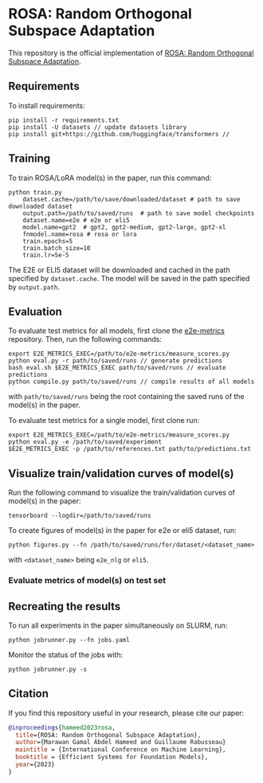 # ROSA: Random Orthogonal Subspace Adaptation
This repository is the official implementation of [ROSA: Random Orthogonal Subspace Adaptation](https://openreview.net/forum?id=4P9vOFpb63). 

## Requirements

To install requirements:

```setup
pip install -r requirements.txt
pip install -U datasets // update datasets library
pip install git+https://github.com/huggingface/transformers //
```

## Training

To train ROSA/LoRA model(s) in the paper, run this command:

```commandline
python train.py 
    dataset.cache=/path/to/save/downloaded/dataset # path to save downloaded dataset
    output.path=/path/to/saved/runs  # path to save model checkpoints
    dataset.name=e2e # e2e or eli5
    model.name=gpt2  # gpt2, gpt2-medium, gpt2-large, gpt2-xl
    fnmodel.name=rosa # rosa or lora
    train.epochs=5 
    train.batch_size=10 
    train.lr=5e-5
```

The E2E or ELI5 dataset will be downloaded and cached in the path specified 
by `dataset.cache`. The model will be saved in the path specified by `output.path`.

## Evaluation

To evaluate test metrics for all models, first clone the 
[e2e-metrics](https://github.com/tuetschek/e2e-metrics/tree/master) repository. 
Then, run the following commands:

```commandline
export E2E_METRICS_EXEC=/path/to/e2e-metrics/measure_scores.py
python eval.py -r path/to/saved/runs // generate predictions 
bash eval.sh $E2E_METRICS_EXEC path/to/saved/runs // evaluate predictions
python compile.py path/to/saved/runs // compile results of all models
```

with `path/to/saved/runs` being the root containing the saved runs of the model(s) in the paper.


To evaluate test metrics for a single model, first clone run:

```commandline
export E2E_METRICS_EXEC=/path/to/e2e-metrics/measure_scores.py
python eval.py -e /path/to/saved/experiment
$E2E_METRICS_EXEC -p /path/to/references.txt path/to/predictions.txt
```

[//]: # (export E2E_METRICS_EXEC=/home/mila/m/marawan.gamal/projects/e2e-metrics/measure_scores.py)

## Visualize train/validation curves of model(s)
Run the following command to visualize the train/validation curves of model(s) in the paper:

```commandline
tensorboard --logdir=/path/to/saved/runs
```

To create figures of model(s) in the paper for e2e or eli5 dataset, run:

```commandline
python figures.py --fn /path/to/saved/runs/for/dataset/<dataset_name>
```
with `<dataset_name>` being `e2e_nlg` or `eli5`.


### Evaluate metrics of model(s) on test set

## Recreating the results
To run all experiments in the paper simultaneously on SLURM, run:

```commandline
python jobrunner.py --fn jobs.yaml
```

Monitor the status of the jobs with:

```commandline
python jobrunner.py -s
```

## Citation
If you find this repository useful in your research, please cite our paper:

```bibtex
@inproceedings{hameed2023rosa,
  title={ROSA: Random Orthogonal Subspace Adaptation},
  author={Marawan Gamal Abdel Hameed and Guillaume Rabusseau}
  maintitle = {International Conference on Machine Learning},
  booktitle = {Efficient Systems for Foundation Models},
  year={2023}
}
```
